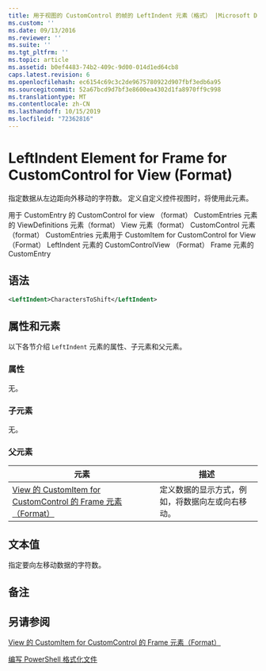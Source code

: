 ```yaml
---
title: 用于视图的 CustomControl 的帧的 LeftIndent 元素（格式） |Microsoft Docs
ms.custom: ''
ms.date: 09/13/2016
ms.reviewer: ''
ms.suite: ''
ms.tgt_pltfrm: ''
ms.topic: article
ms.assetid: b0ef4483-74b2-409c-9d00-014d1ed64cb8
caps.latest.revision: 6
ms.openlocfilehash: ec6154c69c3c2de9675780922d907fbf3edb6a95
ms.sourcegitcommit: 52a67bcd9d7bf3e8600ea4302d1fa8970ff9c998
ms.translationtype: MT
ms.contentlocale: zh-CN
ms.lasthandoff: 10/15/2019
ms.locfileid: "72362816"
---
```

# <a name="leftindent-element-for-frame-for-customcontrol-for-view-format"></a>LeftIndent Element for Frame for CustomControl for View (Format)

指定数据从左边距向外移动的字符数。 定义自定义控件视图时，将使用此元素。

用于 CustomEntry 的 CustomControl for view （format） CustomEntries 元素的 ViewDefinitions 元素（format） View 元素（format） CustomControl 元素（format） CustomEntries 元素用于 CustomItem for CustomControl for View （Format） LeftIndent 元素的 CustomControlView （Format） Frame 元素的 CustomEntry

## <a name="syntax"></a>语法

```xml
<LeftIndent>CharactersToShift</LeftIndent>
```

## <a name="attributes-and-elements"></a>属性和元素

以下各节介绍 `LeftIndent` 元素的属性、子元素和父元素。

### <a name="attributes"></a>属性

无。

### <a name="child-elements"></a>子元素

无。

### <a name="parent-elements"></a>父元素

|元素|描述|
|-------------|-----------------|
|[View 的 CustomItem for CustomControl 的 Frame 元素（Format）](./frame-element-for-customitem-for-customcontrol-for-view-format.md)|定义数据的显示方式，例如，将数据向左或向右移动。|

## <a name="text-value"></a>文本值

指定要向左移动数据的字符数。

## <a name="remarks"></a>备注

## <a name="see-also"></a>另请参阅

[View 的 CustomItem for CustomControl 的 Frame 元素（Format）](./frame-element-for-customitem-for-customcontrol-for-view-format.md)

[编写 PowerShell 格式化文件](./writing-a-powershell-formatting-file.md)
